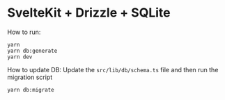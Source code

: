 # SvelteKit + Drizzle + SQLite

How to run:

```
yarn
yarn db:generate
yarn dev
```

How to update DB:
Update the `src/lib/db/schema.ts` file and then run the migration script

```
yarn db:migrate
```
